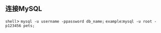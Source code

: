 ## 连接MySQL
`shell`> `mysql -u username -ppassword db_name;`
`example`:`mysql -u root -p123456 pets;`
